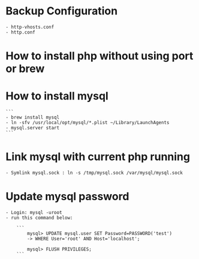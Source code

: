# Backup Configuration
	- http-vhosts.conf 
	- http.conf 

# How to install php without using port or brew

# How to install mysql
	```
	- brew install mysql
	- ln -sfv /usr/local/opt/mysql/*.plist ~/Library/LaunchAgents
	- mysql.server start
	```
# Link mysql with current php running
	
	- Symlink mysql.sock : ln -s /tmp/mysql.sock /var/mysql/mysql.sock

# Update mysql password
	- Login: mysql -uroot
	- run this command below:

		```
			mysql> UPDATE mysql.user SET Password=PASSWORD('test')
	    	-> WHERE User='root' AND Host='localhost';

			mysql> FLUSH PRIVILEGES;
		```	